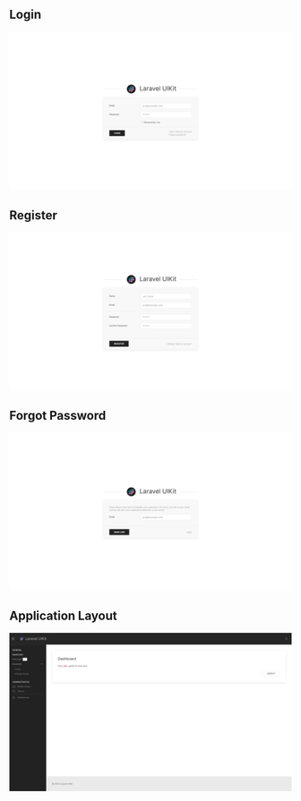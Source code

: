 ## Login

![Login Page](./assets/login.png "Login Page")

## Register

![Register Page](./assets/register.png "Register Page")

## Forgot Password

![Forgot Password Page](./assets/forgot-password.png "Forgot Password Page")

## Application Layout

![Application Layout](./assets/app-layout.png "Application Layout")
